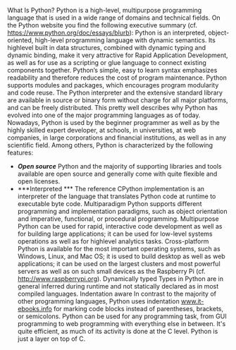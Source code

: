 What Is Python?
Python is a high-level, multipurpose programming language that is used in a wide range of
domains and technical fields. On the Python website you find the following executive
summary (cf. https://www.python.org/doc/essays/blurb):
Python is an interpreted, object-oriented, high-level programming language with dynamic semantics. Its highlevel
built in data structures, combined with dynamic typing and dynamic binding, make it very attractive for
Rapid Application Development, as well as for use as a scripting or glue language to connect existing components
together. Python’s simple, easy to learn syntax emphasizes readability and therefore reduces the cost of program
maintenance. Python supports modules and packages, which encourages program modularity and code reuse. The
Python interpreter and the extensive standard library are available in source or binary form without charge for all
major platforms, and can be freely distributed.
This pretty well describes why Python has evolved into one of the major programming
languages as of today. Nowadays, Python is used by the beginner programmer as well as
by the highly skilled expert developer, at schools, in universities, at web companies, in
large corporations and financial institutions, as well as in any scientific field.
Among others, Python is characterized by the following features:

- ***Open source*** Python and the majority of supporting libraries and tools available are open source
and generally come with quite flexible and open licenses.
- ***Interpreted ***
The reference CPython implementation is an interpreter of the language that
translates Python code at runtime to executable byte code.
Multiparadigm
Python supports different programming and implementation paradigms, such as
object orientation and imperative, functional, or procedural programming.
Multipurpose
Python can be used for rapid, interactive code development as well as for building
large applications; it can be used for low-level systems operations as well as for highlevel
analytics tasks.
Cross-platform
Python is available for the most important operating systems, such as Windows,
Linux, and Mac OS; it is used to build desktop as well as web applications; it can be
used on the largest clusters and most powerful servers as well as on such small
devices as the Raspberry Pi (cf. http://www.raspberrypi.org).
Dynamically typed
Types in Python are in general inferred during runtime and not statically declared as
in most compiled languages.
Indentation aware
In contrast to the majority of other programming languages, Python uses indentation
www.it-ebooks.info
for marking code blocks instead of parentheses, brackets, or semicolons.
Python can be used for any programming task, from GUI programming to web programming with everything else in between. It's quite efficient, as much of its activity is done at the C level. Python is just a layer on top of C.
